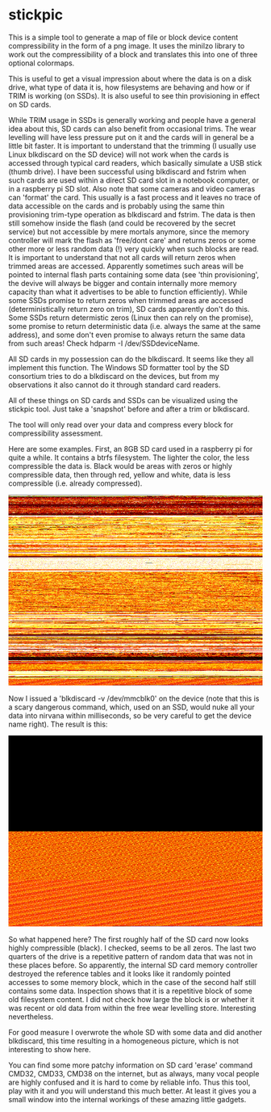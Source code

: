 # stickpic

This is a simple tool to generate a map of file or block device content compressibility in the form of a png image.
It uses the minilzo library to work out the compressibility of a block and translates this into one of three optional colormaps.

This is useful to get a visual impression about where the data is on a disk drive, what type of data it is, how filesystems are
behaving and how or if TRIM is working (on SSDs). It is also useful to see thin provisioning in effect on SD cards.

While TRIM usage in SSDs is generally working and people have a general idea about this, SD cards can also benefit from occasional
trims. The wear levelling will have less pressure put on it and the cards will in general be a little bit faster.
It is important to understand that the trimming (I usually use Linux blkdiscard on the SD device) will not work when the cards is
accessed through typical card readers, which basically simulate a USB stick (thumb drive).
I have been successful using blkdiscard and fstrim when such cards are
used within a direct SD card slot in a notebook computer, or in a raspberry pi SD slot.
Also note that some cameras and video cameras can 'format' the card. This usually is a fast process and it leaves no trace of data
accessible on the cards and is probably using the same thin provisioning trim-type operation as blkdiscard and fstrim. The data is then
still somehow inside the flash (and could be recovered by the secret service) but not accessible by mere mortals anymore,
since the memory controller will mark the flash as 'free/dont care' and returns zeros or some other more or less random data (!) very
quickly when such blocks are read. It is important to understand that not all cards will return zeros when trimmed areas are accessed.
Apparently sometimes such areas will be pointed to internal flash parts containing some data (see 'thin provisioning', the devive will
always be bigger and contain internally more memory capacity than what it advertises to be able to function efficiently). While some
SSDs promise to return zeros when trimmed areas are accessed (deterministically return zero on trim), SD cards apparently don't do this.
Some SSDs return determistic zeros (Linux then can rely on the promise), some promise to return deterministic data (i.e. always the same at the same address), and some don't even promise to always return the same data from such areas! Check hdparm -I /dev/SSDdeviceName.

All SD cards in my possession can do the blkdiscard. It seems like they all implement this function. The Windows SD formatter tool by
the SD consortium tries to do a blkdiscard on the devices, but from my observations it also cannot do it through standard card readers.

All of these things on SD cards and SSDs can be visualized using the stickpic tool. Just take a 'snapshot' before and after a trim or
blkdiscard.

The tool will only read over your data and compress every block for compressibility assessment.

Here are some examples. First, an 8GB SD card used in a raspberry pi for quite a while. It contains a btrfs filesystem. The lighter the color, the less compressible the data is. Black would be areas with zeros or highly compressible data, then through red, yellow and white, data is less compressible (i.e. already compressed).

![8GB SD before blkdiscard](doc/example01.png)

Now I issued a 'blkdiscard -v /dev/mmcblk0' on the device (note that this is a scary dangerous command, which, used on an SSD,
would nuke all your data into nirvana within milliseconds, so be very careful to get the device name right). The result is this:

![8GB SD before blkdiscard](doc/example02.png)

So what happened here? The first roughly half of the SD card now looks highly compressible (black). I checked, seems to be all zeros.
The last two quarters of the drive is a repetitive pattern of random data that was not in these places before.
So apparently, the internal SD card memory controller destroyed the reference tables and it looks like it randomly
pointed accesses to some memory block, which in the
case of the second half still contains some data. Inspection shows that it is a repetitive block of some old filesystem content.
I did not check how large the block is or whether it was recent or old data from within the free wear levelling store.
Interesting nevertheless.

For good measure I overwrote the whole SD with some data and did another blkdiscard, this time resulting in a homogeneous picture,
which is not interesting to show here.

You can find some more patchy information on SD card 'erase' command CMD32, CMD33, CMD38 on the internet, but as always, many
vocal people are highly confused and it is hard to come by reliable info. Thus this tool, play with it and you will understand
this much better. At least it gives you a small window into the internal workings of these amazing little gadgets.

